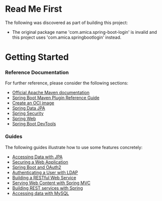 # Read Me First
The following was discovered as part of building this project:

* The original package name 'com.amica.spring-boot-login' is invalid and this project uses 'com.amica.springbootlogin' instead.

# Getting Started

### Reference Documentation
For further reference, please consider the following sections:

* [Official Apache Maven documentation](https://maven.apache.org/guides/index.html)
* [Spring Boot Maven Plugin Reference Guide](https://docs.spring.io/spring-boot/docs/2.6.8-SNAPSHOT/maven-plugin/reference/html/)
* [Create an OCI image](https://docs.spring.io/spring-boot/docs/2.6.8-SNAPSHOT/maven-plugin/reference/html/#build-image)
* [Spring Data JPA](https://docs.spring.io/spring-boot/docs/2.6.8-SNAPSHOT/reference/htmlsingle/#boot-features-jpa-and-spring-data)
* [Spring Security](https://docs.spring.io/spring-boot/docs/2.6.8-SNAPSHOT/reference/htmlsingle/#boot-features-security)
* [Spring Web](https://docs.spring.io/spring-boot/docs/2.6.8-SNAPSHOT/reference/htmlsingle/#boot-features-developing-web-applications)
* [Spring Boot DevTools](https://docs.spring.io/spring-boot/docs/2.6.8-SNAPSHOT/reference/htmlsingle/#using-boot-devtools)

### Guides
The following guides illustrate how to use some features concretely:

* [Accessing Data with JPA](https://spring.io/guides/gs/accessing-data-jpa/)
* [Securing a Web Application](https://spring.io/guides/gs/securing-web/)
* [Spring Boot and OAuth2](https://spring.io/guides/tutorials/spring-boot-oauth2/)
* [Authenticating a User with LDAP](https://spring.io/guides/gs/authenticating-ldap/)
* [Building a RESTful Web Service](https://spring.io/guides/gs/rest-service/)
* [Serving Web Content with Spring MVC](https://spring.io/guides/gs/serving-web-content/)
* [Building REST services with Spring](https://spring.io/guides/tutorials/bookmarks/)
* [Accessing data with MySQL](https://spring.io/guides/gs/accessing-data-mysql/)

